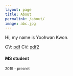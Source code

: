 ```yaml
---
layout: page
title: About
permalink: /about/
image: abc.jpg
---
```


Hi, my name is Yoohwan Kwon. 

CV: [pdf](pdf/Yoohwan_CV.pdf)
CV: [pdf2](https://yoohwankwon.github.io/pdf/Yoohwan_CV.pdf)

#### MS student
<small>2019 - presnet</small>


